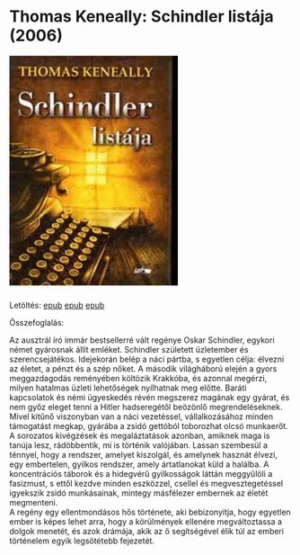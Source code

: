# <a name="id_318">Thomas Keneally: Schindler listája (2006)</a>
<img src="https://github.com/BercziSandor/calibre_lib/raw/main/Keneally%2C%20Thomas/Schindler%20listaja%20%28318%29/cover.jpg" alt="cover" width="300"/>

Letöltés: [epub](https://github.com/BercziSandor/calibre_lib/raw/main/Keneally%2C%20Thomas/Schindler%20listaja%20%28318%29/Schindler%20listaja%20-%20Keneally%2C%20Thomas%20%28Case%20Conflict%29.epub) 
 [epub](https://github.com/BercziSandor/calibre_lib/raw/main/Keneally%2C%20Thomas/Schindler%20listaja%20%28318%29/Schindler%20listaja%20-%20Keneally%2C%20Thomas.epub) 
 [epub](https://github.com/BercziSandor/calibre_lib/raw/main/Keneally%2C%20Thomas/Schindler%20listaja%20%28318%29/Schindler%20listaja%20-%20Thomas%20Keneally.epub)

Összefoglalás:
<div>
<p>Az ​ausztrál író immár bestsellerré vált regénye Oskar Schindler, egykori német gyárosnak állít emléket. Schindler született üzletember és szerencsejátékos. Idejekorán belép a náci pártba, s egyetlen célja: élvezni az életet, a pénzt és a szép nőket. A második világháború elején a gyors meggazdagodás reményében költözik Krakkóba, és azonnal megérzi, milyen hatalmas üzleti lehetőségek nyílhatnak meg előtte. Baráti kapcsolatok és némi ügyeskedés révén megszerez magának egy gyárat, és nem győz eleget tenni a Hitler hadseregétől beözönlő megrendeléseknek. Mivel kitűnő viszonyban van a náci vezetéssel, vállalkozásához minden támogatást megkap, gyárába a zsidó gettóból toborozhat olcsó munkaerőt.<br>A sorozatos kivégzések és megaláztatások azonban, amiknek maga is tanúja lesz, rádöbbentik, mi is történik valójában. Lassan szembesül a ténnyel, hogy a rendszer, amelyet kiszolgál, és amelynek hasznát élvezi, egy embertelen, gyilkos rendszer, amely ártatlanokat küld a halálba. A koncentrációs táborok és a hidegvérű gyilkosságok láttán meggyűlöli a fasizmust, s ettől kezdve minden eszközzel, csellel és megvesztegetéssel igyekszik zsidó munkásainak, mintegy másfélezer embernek az életét megmenteni.<br>A regény egy ellentmondásos hős története, aki bebizonyítja, hogy egyetlen ember is képes lehet arra, hogy a körülmények ellenére megváltoztassa a dolgok menetét, és azok drámája, akik az ő segítségével élik túl az emberi történelem egyik legsötétebb fejezetét.</p></div>

